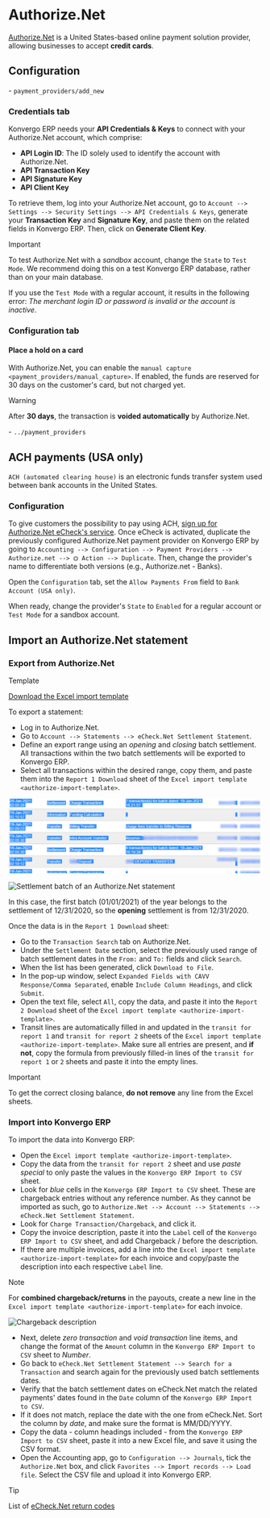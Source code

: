 # Authorize.Net

[Authorize.Net](https://www.authorize.net) is a United States-based
online payment solution provider, allowing businesses to accept **credit
cards**.

## Configuration

<div class="seealso">

\- `payment_providers/add_new`

</div>

### Credentials tab

Konvergo ERP needs your **API Credentials & Keys** to connect with your
Authorize.Net account, which comprise:

- **API Login ID**: The ID solely used to identify the account with
  Authorize.Net.
- **API Transaction Key**
- **API Signature Key**
- **API Client Key**

To retrieve them, log into your Authorize.Net account, go to
`Account --> Settings
--> Security Settings --> API Credentials & Keys`, generate your
**Transaction Key** and **Signature Key**, and paste them on the related
fields in Konvergo ERP. Then, click on **Generate Client Key**.

> [!IMPORTANT]
> To test Authorize.Net with a *sandbox* account, change the `State` to
> `Test
> Mode`. We recommend doing this on a test Konvergo ERP database, rather than on
> your main database.
>
> If you use the `Test Mode` with a regular account, it results in the
> following error: *The merchant login ID or password is invalid or the
> account is inactive*.

### Configuration tab

#### Place a hold on a card

With Authorize.Net, you can enable the `manual capture
<payment_providers/manual_capture>`. If enabled, the funds are reserved
for 30 days on the customer's card, but not charged yet.

> [!WARNING]
> After **30 days**, the transaction is **voided automatically** by
> Authorize.Net.

<div class="seealso">

\- `../payment_providers`

</div>

## ACH payments (USA only)

`ACH (automated clearing house)` is an electronic funds transfer system
used between bank accounts in the United States.

### Configuration

To give customers the possibility to pay using ACH, [sign up for
Authorize.Net eCheck's
service](https://www.authorize.net/payments/echeck.html). Once eCheck is
activated, duplicate the previously configured Authorize.Net payment
provider on Konvergo ERP by going to `Accounting
--> Configuration --> Payment Providers --> Authorize.net --> ⛭ Action --> Duplicate`.
Then, change the provider's name to differentiate both versions (e.g.,
<span class="title-ref">Authorize.net - Banks</span>).

Open the `Configuration` tab, set the `Allow Payments From` field to
`Bank Account (USA only)`.

When ready, change the provider's `State` to `Enabled` for a regular
account or `Test Mode` for a sandbox account.

## Import an Authorize.Net statement

### Export from Authorize.Net

<div id="authorize-import-template">

<div class="admonition">

Template

[Download the Excel import
template](https://docs.google.com/spreadsheets/d/1CMVtBWLLVIrUpYA92paw-cL7-WdKLbaa/edit?usp=share_link&ouid=105295722917050444558&rtpof=true&sd=true)

</div>

</div>

To export a statement:

- Log in to Authorize.Net.
- Go to `Account --> Statements --> eCheck.Net Settlement Statement`.
- Define an export range using an *opening* and *closing* batch
  settlement. All transactions within the two batch settlements will be
  exported to Konvergo ERP.
- Select all transactions within the desired range, copy them, and paste
  them into the `Report 1 Download` sheet of the `Excel import template
  <authorize-import-template>`.

![Selecting Authorize.Net transactions to import](authorize/authorize-report1.png)

<div class="example">

<img src="authorize/authorize-settlement-batch.png" class="align-center"
alt="Settlement batch of an Authorize.Net statement" />

In this case, the first batch (01/01/2021) of the year belongs to the
settlement of 12/31/2020, so the **opening** settlement is from
12/31/2020.

</div>

Once the data is in the `Report 1 Download` sheet:

- Go to the `Transaction Search` tab on Authorize.Net.
- Under the `Settlement Date` section, select the previously used range
  of batch settlement dates in the `From:` and `To:` fields and click
  `Search`.
- When the list has been generated, click `Download to File`.
- In the pop-up window, select
  `Expanded Fields with CAVV Response/Comma Separated`, enable
  `Include Column Headings`, and click `Submit`.
- Open the text file, select `All`, copy the data, and paste it into the
  `Report
  2 Download` sheet of the
  `Excel import template <authorize-import-template>`.
- Transit lines are automatically filled in and updated in the
  `transit for report 1` and `transit for report 2` sheets of the
  `Excel import template
  <authorize-import-template>`. Make sure all entries are present, and
  **if not**, copy the formula from previously filled-in lines of the
  `transit for report 1` or `2` sheets and paste it into the empty
  lines.

> [!IMPORTANT]
> To get the correct closing balance, **do not remove** any line from
> the Excel sheets.

### Import into Konvergo ERP

To import the data into Konvergo ERP:

- Open the `Excel import template <authorize-import-template>`.
- Copy the data from the `transit for report 2` sheet and use *paste
  special* to only paste the values in the `Konvergo ERP Import to CSV` sheet.
- Look for *blue* cells in the `Konvergo ERP Import to CSV` sheet. These are
  chargeback entries without any reference number. As they cannot be
  imported as such, go to
  `Authorize.Net --> Account --> Statements --> eCheck.Net Settlement Statement`.
- Look for `Charge Transaction/Chargeback`, and click it.
- Copy the invoice description, paste it into the `Label` cell of the
  `Konvergo ERP
  Import to CSV` sheet, and add <span class="title-ref">Chargeback
  /</span> before the description.
- If there are multiple invoices, add a line into the
  `Excel import template
  <authorize-import-template>` for each invoice and copy/paste the
  description into each respective `Label` line.

> [!NOTE]
> For **combined chargeback/returns** in the payouts, create a new line
> in the `Excel import
> template <authorize-import-template>` for each invoice.

<div class="example">

![Chargeback description](authorize/authorize-chargeback-desc.png)

</div>

- Next, delete *zero transaction* and *void transaction* line items, and
  change the format of the `Amount` column in the `Konvergo ERP Import to CSV`
  sheet to *Number*.
- Go back to
  `eCheck.Net Settlement Statement --> Search for a Transaction` and
  search again for the previously used batch settlements dates.
- Verify that the batch settlement dates on eCheck.Net match the related
  payments' dates found in the `Date` column of the
  `Konvergo ERP Import to CSV`.
- If it does not match, replace the date with the one from eCheck.Net.
  Sort the column by *date*, and make sure the format is
  <span class="title-ref">MM/DD/YYYY</span>.
- Copy the data - column headings included - from the
  `Konvergo ERP Import to CSV` sheet, paste it into a new Excel file, and save
  it using the CSV format.
- Open the Accounting app, go to `Configuration --> Journals`, tick the
  `Authorize.Net` box, and click `Favorites --> Import records --> Load
  file`. Select the CSV file and upload it into Konvergo ERP.

> [!TIP]
> List of [eCheck.Net return
> codes](https://support.authorize.net/knowledgebase/Knowledgearticle/?code=000001293)
